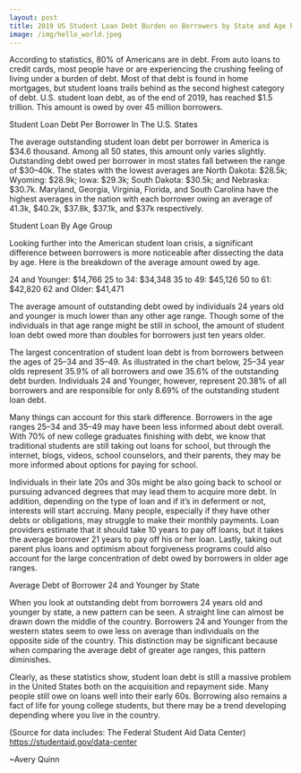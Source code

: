 ```yaml
---
layout: post
title: 2019 US Student Loan Debt Burden on Borrowers by State and Age Range
image: /img/hello_world.jpeg
---
```

According to statistics, 80% of Americans are in debt. From auto loans to credit cards, most people have or are experiencing the crushing feeling of living under a burden of debt. Most of that debt is found in home mortgages, but student loans trails behind as the second highest category of debt. U.S. student loan debt, as of the end of 2019, has reached $1.5 trillion. This amount is owed by over 45 million borrowers.

Student Loan Debt Per Borrower In The U.S. States

The average outstanding student loan debt per borrower in America is $34.6 thousand. Among all 50 states, this amount only varies slightly. Outstanding debt owed per borrower in most states fall between the range of $30–40k. The states with the lowest averages are North Dakota: $28.5k; Wyoming: $28.9k; Iowa: $29.3k; South Dakota: $30.5k; and Nebraska: $30.7k. Maryland, Georgia, Virginia, Florida, and South Carolina have the highest averages in the nation with each borrower owing an average of 41.3k, $40.2k, $37.8k, $37.1k, and $37k respectively.

Student Loan By Age Group

Looking further into the American student loan crisis, a significant difference between borrowers is more noticeable after dissecting the data by age. Here is the breakdown of the average amount owed by age.

24 and Younger: $14,766
25 to 34: $34,348
35 to 49: $45,126
50 to 61: $42,820
62 and Older: $41,471

The average amount of outstanding debt owed by individuals 24 years old and younger is much lower than any other age range. Though some of the individuals in that age range might be still in school, the amount of student loan debt owed more than doubles for borrowers just ten years older.

The largest concentration of student loan debt is from borrowers between the ages of 25–34 and 35–49. As illustrated in the chart below, 25–34 year olds represent 35.9% of all borrowers and owe 35.6% of the outstanding debt burden. Individuals 24 and Younger, however, represent 20.38% of all borrowers and are responsible for only 8.69% of the outstanding student loan debt.

Many things can account for this stark difference. Borrowers in the age ranges 25–34 and 35–49 may have been less informed about debt overall. With 70% of new college graduates finishing with debt, we know that traditional students are still taking out loans for school, but through the internet, blogs, videos, school counselors, and their parents, they may be more informed about options for paying for school.

Individuals in their late 20s and 30s might be also going back to school or pursuing advanced degrees that may lead them to acquire more debt. In addition, depending on the type of loan and if it’s in deferment or not, interests will start accruing. Many people, especially if they have other debts or obligations, may struggle to make their monthly payments. Loan providers estimate that it should take 10 years to pay off loans, but it takes the average borrower 21 years to pay off his or her loan. Lastly, taking out parent plus loans and optimism about forgiveness programs could also account for the large concentration of debt owed by borrowers in older age ranges.

Average Debt of Borrower 24 and Younger by State

When you look at outstanding debt from borrowers 24 years old and younger by state, a new pattern can be seen. A straight line can almost be drawn down the middle of the country. Borrowers 24 and Younger from the western states seem to owe less on average than individuals on the opposite side of the country. This distinction may be significant because when comparing the average debt of greater age ranges, this pattern diminishes.

Clearly, as these statistics show, student loan debt is still a massive problem in the United States both on the acquisition and repayment side. Many people still owe on loans well into their early 60s. Borrowing also remains a fact of life for young college students, but there may be a trend developing depending where you live in the country.

(Source for data includes: The Federal Student Aid Data Center)
https://studentaid.gov/data-center

~Avery Quinn

